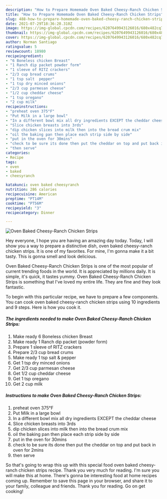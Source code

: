```yaml
---
description: "How to Prepare Homemade Oven Baked Cheesy-Ranch Chicken Strips"
title: "How to Prepare Homemade Oven Baked Cheesy-Ranch Chicken Strips"
slug: 488-how-to-prepare-homemade-oven-baked-cheesy-ranch-chicken-strips
date: 2021-07-29T18:36:20.310Z
image: https://img-global.cpcdn.com/recipes/6207649943126016/680x482cq70/oven-baked-cheesy-ranch-chicken-strips-recipe-main-photo.jpg
thumbnail: https://img-global.cpcdn.com/recipes/6207649943126016/680x482cq70/oven-baked-cheesy-ranch-chicken-strips-recipe-main-photo.jpg
cover: https://img-global.cpcdn.com/recipes/6207649943126016/680x482cq70/oven-baked-cheesy-ranch-chicken-strips-recipe-main-photo.jpg
author: Norman Santiago
ratingvalue: 5
reviewcount: 18980
recipeingredient:
- "6 Boneless chicken Breast"
- "1 Ranch dip packet powder form"
- "1 sleeve of RITZ crackers"
- "2/3 cup bread crums"
- "1 tsp salt  pepper"
- "1 tsp dry minced onions"
- "2/3 cup parmesan cheese"
- "1/2 cup cheddar cheese"
- "1 tsp oregano"
- "2 cup milk"
recipeinstructions:
- "preheat oven 375°F"
- "Put Milk in a large bowl"
- "In a different bowl mix all dry ingredients EXCEPT the cheddar cheese"
- "Slice chicken breasts into 3rds"
- "dip chicken slices into milk then into the bread crum mix"
- "oil the baking pan then place each strip side by side"
- "put in the oven for 30mins"
- "check to be sure its done then put the cheddar on top and put back in oven for 2mins"
- "then serve"
categories:
- Recipe
tags:
- oven
- baked
- cheesyranch

katakunci: oven baked cheesyranch 
nutrition: 286 calories
recipecuisine: American
preptime: "PT14M"
cooktime: "PT56M"
recipeyield: "3"
recipecategory: Dinner

---
```



![Oven Baked Cheesy-Ranch Chicken Strips](https://img-global.cpcdn.com/recipes/6207649943126016/680x482cq70/oven-baked-cheesy-ranch-chicken-strips-recipe-main-photo.jpg)

Hey everyone, I hope you are having an amazing day today. Today, I will show you a way to prepare a distinctive dish, oven baked cheesy-ranch chicken strips. It is one of my favorites. For mine, I'm gonna make it a bit tasty. This is gonna smell and look delicious.

Oven Baked Cheesy-Ranch Chicken Strips is one of the most popular of current trending foods in the world. It is appreciated by millions daily. It is simple, it's quick, it tastes yummy. Oven Baked Cheesy-Ranch Chicken Strips is something that I've loved my entire life. They are fine and they look fantastic.




To begin with this particular recipe, we have to prepare a few components. You can cook oven baked cheesy-ranch chicken strips using 10 ingredients and 9 steps. Here is how you cook it.

<!--inarticleads1-->

##### The ingredients needed to make Oven Baked Cheesy-Ranch Chicken Strips:

1. Make ready 6 Boneless chicken Breast
1. Make ready 1 Ranch dip packet (powder form)
1. Prepare 1 sleeve of RITZ crackers
1. Prepare 2/3 cup bread crums
1. Make ready 1 tsp salt &amp; pepper
1. Get 1 tsp dry minced onions
1. Get 2/3 cup parmesan cheese
1. Get 1/2 cup cheddar cheese
1. Get 1 tsp oregano
1. Get 2 cup milk




<!--inarticleads2-->

##### Instructions to make Oven Baked Cheesy-Ranch Chicken Strips:

1. preheat oven 375°F
1. Put Milk in a large bowl
1. In a different bowl mix all dry ingredients EXCEPT the cheddar cheese
1. Slice chicken breasts into 3rds
1. dip chicken slices into milk then into the bread crum mix
1. oil the baking pan then place each strip side by side
1. put in the oven for 30mins
1. check to be sure its done then put the cheddar on top and put back in oven for 2mins
1. then serve




So that's going to wrap this up with this special food oven baked cheesy-ranch chicken strips recipe. Thank you very much for reading. I'm sure you will make this at home. There's gonna be interesting food at home recipes coming up. Remember to save this page in your browser, and share it to your family, colleague and friends. Thank you for reading. Go on get cooking!
